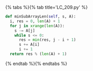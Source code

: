 {% tabs %}{% tab title='LC_209.py' %}

```py
def minSubArrayLen(self, s, A):
  i, res = 0, len(A) + 1
  for j in xrange(len(A)):
    s -= A[j]
    while s <= 0:
      res = min(res, j - i + 1)
      s += A[i]
      i += 1
  return res % (len(A) + 1)
```

{% endtab %}{% endtabs %}

